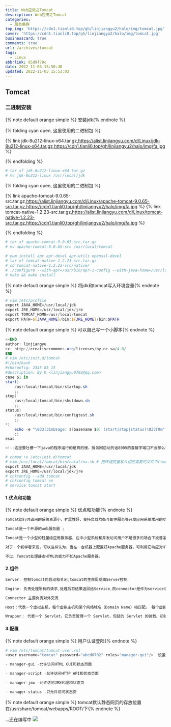 ```yaml
---
title: Web应用之Tomcat
description: Web应用之Tomcat
categories:
  - 服务集群
top_img: 'https://cdn1.tianli0.top/gh/linjiangyu2/halo/img/tomcat.jpg'
cover: 'https://cdn1.tianli0.top/gh/linjiangyu2/halo/img/tomcat.jpg'
businesscard: true
comments: true
url: /archives/tomcat
tags:
  - Linux
abbrlink: d5d9f79c
date: 2022-11-03 15:50:40
updated: 2022-11-03 15:53:03
---
```


## Tomcat

### 二进制安装

{% note default orange simple %} 安装jdk{% endnote %}

{% folding cyan open, 这里使用的二进制包 %}

{% link jdk-8u212-linux-x64.tar.gz,https://alist.linjiangyu.com/d/Linux/jdk-8u212-linux-x64.tar.gz,https://cdn1.tianli0.top/gh/linjiangyu2/halo/img/fa.jpg %}

{% endfolding %}
```powershell
# tar xf jdk-8u212-linux-x64.tar.gz
# mv jdk-8u212-linux /usr/local/jdk
```

{% folding cyan open, 这里使用的二进制包 %}

{% link apache-tomcat-9.0.65-src.tar.gz,https://alist.linjiangyu.com/d/Linux/apache-tomcat-9.0.65-src.tar.gz,https://cdn1.tianli0.top/gh/linjiangyu2/halo/img/fa.jpg %}
{% link tomcat-native-1.2.23-src.tar.gz,https://alist.linjiangyu.com/d/Linux/tomcat-native-1.2.23-src.tar.gz,https://cdn1.tianli0.top/gh/linjiangyu2/halo/img/fa.jpg %}

{% endfolding %}

```powershell
# tar xf apache-tomcat-9.0.65-src.tar.gz
# mv apache-tomcat-9.0.65-src /usr/local/tomcat
```

```powershell
# yum install apr apr-devel apr-utils openssl-devel
# tar xf tomcat-native-1.2.23-src.tar.gz 
# cd tomcat-native-1.2.23-src/native/
# ./configure --with-apr=/usr/bin/apr-1-config --with-java-home=/usr/local/jdk --prefix=/usr/local/tomcat
# make && make install
```

{% note default orange simple %} 将jdk和tomcat写入环境变量{% endnote %}

```powershell
# vim /etc/profile
export JAVA_HOME=/usr/local/jdk
export JRE_HOME=/usr/local/jdk/jre
export TOMCAT_HOME=/usr/local/tomcat
export PATH=${JAVA_HOME}/bin:${JRE_HOME}/bin:$PATH
```

{% note default orange simple %} 可以自己写一个小脚本{% endnote %}

```powershell
<<END
author: linjiangyu
cc: http://creativecommons.org/licenses/by-nc-sa/4.0/
END
# vim /etc/init.d/tomcat
#!/bin/bash
#chkconfig: 2345 85 15
#description: By K <linjiangyu0702@qq.com>
case $1 in
start)
    /usr/local/tomcat/bin/startup.sh 
    ;;
stop)
    /usr/local/tomcat/bin/shutdown.sh
    ;;
status)    
    /usr/local/tomcat/bin/configtest.sh
    ;;
*)
    echo -e "\033[31mUsage: $(basename $0) (start|stop|status)\033[0m"
    ;;
esac

<!--这里要吐槽一下java的程序运行的是真的慢，服务刚启动的话8005的套接字端口不会那么快就启用，而关闭服务的时候是要使用到8005端口shutdown的，所以应该把restart服务加上一段时间-->

# chmod +x /etc/init.d/tomcat
# vim /usr/local/tomcat/bin/catalina.sh	# 把环境变量写入相应需要的文件中(tomcat的变量这里没有引用系统环境变量,所以要自己再写上)
export JAVA_HOME=/usr/local/jdk
export JRE_HOME=/usr/local/jdk/jre
# chkconfig --add tomcat
# chkconfig tomcat on
# service tomcat start
```

#### 1.优点和功能

{% note default orange simple %} 优点和功能{% endnote %}

```powershell
Tomcat运行时占用的系统资源小，扩展性好，支持负载均衡与邮件服务等开发应用系统常用的功能；

Tomcat是一个开源的web服务器 ;

Tomcat是一个小型的轻量级应用服务器，在中小型系统和并发访问用户不是很多的场合下被普遍使用，是开发和调试JSP程序的首选。

对于一个初学者来说，可以这样认为，当在一台机器上配置好Apache服务器，可利用它响应对HTML页面的访问请求。实际上Tomcat部分是Apache服务器的扩展，所以当你运行tomcat时，它实际上作为一个Apache独立的进程单独运行的。 当配置正确时，Apache为HTML页面服务，而Tomcat实际上运行JSP页面和Servlet。另外，Tomcat和IIS、Apache等Web服务器一样，具有处理HTML页面的功能，另外它还是一个Servlet和JSP容器，独立的Servlet容器是Tomcat的默认模式。

不过，Tomcat处理静态HTML的能力不如Apache服务器。
```

#### 2.组件

```powershell
Server: 控制tomcat的启动和关闭,tomcat的生命周期由Server控制

Engine: 负责处理所有的请求,处理后将结果返回给Service,而connector是作为service与engine的作为中间交流者；一个engine下可以配置一个默认主机，每个虚拟主机都有一个域名

Connector 主要负责对外交流

Host：代表一个虚拟主机，每个虚拟主机和某个网络域名（Domain Name）相匹配。 每个虚拟主机下都可以部署一个或多个web应用，每个web应用对应于一个context，有一个context path。 当Host获得一个请求时，将把该请求匹配到某个Context上

Wrapper： 代表一个 Servlet，它负责管理一个 Servlet，包括的 Servlet 的装载、初始化、执行以及资源回收。Wrapper 是最底层的容器，它没有子容器
```

#### 3.配置

{% note default orange simple %} 用户认证登陆{% endnote %}

```powershell
# vim /etc/tomcat/tomcat-user.xml
<user username="tomcat" password="abcd0702" roles="manager-gui"/>  设置登陆用户和密码,role设置为可以查看管理web界面的权限manager-gui

- manager-gui -允许访问HTML GUI和状态页面

- manager-script -允许访问HTTP API和状态页面

- manager-jmx -允许访问JMX代理和状态页

- manager-status -只允许访问状态页
```

{% note default orange simple %} tomcat默认静态网页的存放位置在/usr/share/tomcat/webapps/ROOT/下{% endnote %}

...还在编写中
![](https://cdn1.tianli0.top/gh/linjiangyu2/halo/img/siMAqL1Zewz3QlJ.webp)
